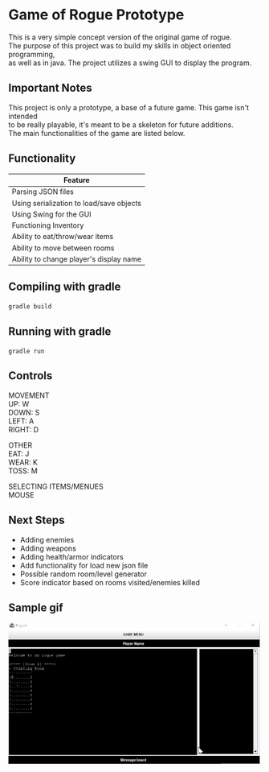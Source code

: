 # Game of Rogue Prototype
This is a very simple concept version of the original game of rogue.\
The purpose of this project was to build my skills in object oriented programming,\
as well as in java. The project utilizes a swing GUI to display the program.

## Important Notes
This project is only a prototype, a base of a future game. This game isn't intended\
to be really playable, it's meant to be a skeleton for future additions.\
The main functionalities of the game are listed below.

## Functionality
|Feature|
|---|
|Parsing JSON files|
|Using serialization to load/save objects|
|Using Swing for the GUI|
|Functioning Inventory|
|Ability to eat/throw/wear items|
|Ability to move between rooms|
|Ability to change player's display name|

## Compiling with gradle
`
gradle build
`

## Running with gradle
`
gradle run
`

## Controls
MOVEMENT\
  UP: W\
  DOWN: S\
  LEFT: A\
  RIGHT: D

OTHER\
  EAT: J\
  WEAR: K\
  TOSS: M

SELECTING ITEMS/MENUES\
  MOUSE

## Next Steps
- Adding enemies
- Adding weapons
- Adding health/armor indicators
- Add functionality for load new json file
- Possible random room/level generator
- Score indicator based on rooms visited/enemies killed

## Sample gif


![](sample.gif)

